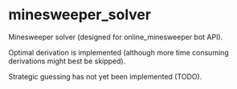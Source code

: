 # minesweeper_solver

Minesweeper solver (designed for online_minesweeper bot API).

Optimal derivation is implemented (although more time consuming derivations might best be skipped).

Strategic guessing has not yet been implemented (TODO).
